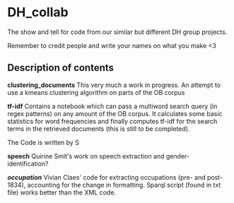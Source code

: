 # DH_collab
The show and tell for code from our similar but different DH group projects.


Remember to credit people and write your names on what you make <3

## Description of contents

**clustering_documents**
This very much a work in progress. An attempt to use a kmeans clustering algorithm on parts of the OB corpus

**tf-idf**
Contains a notebook which can pass a multiword search query (in regex patterns) on any amount of the OB corpus.
It calculates some basic statistics for word frequencies and finally computes tf-idf for the search terms in the retrieved documents (this is still to be completed).

The Code is written by S

**speech**
Quirine Smit's work on speech extraction and gender-identification?


***occupation***
Vivian Claes' code for extracting occupations (pre- and post-1834), accounting for the change in formatting. Sparql script (found in txt file) works better than the XML code.
